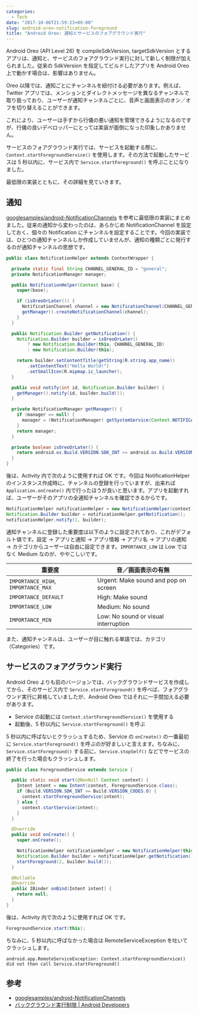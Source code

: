 ```yaml
---
categories:
  - Tech
date: "2017-10-06T21:59:23+09:00"
slug: android-oreo-notification-foreground
title: "Android Oreo: 通知とサービスのフォアグラウンド実行"
---
```


Android Oreo (API Level 26) を compileSdkVersion, targetSdkVersion とするアプリは、通知と、サービスのフォアグラウンド実行に対して新しく制限が加えられました。従来の SdkVersion を指定してビルドしたアプリを Android Oreo 上で動かす場合は、影響はありません。

Oreo 以降では、通知ごとにチャンネルを紐付ける必要があります。例えば、Twitter アプリでは、メンションとダイレクトメッセージを異なるチャンネルで取り扱っており、ユーザーが通知チャンネルごとに、音声と画面表示のオン／オフを切り替えることができます。

これにより、ユーザーは手ずから行儀の悪い通知を管理できるようになるのですが、行儀の良いデベロッパーにとっては実装が面倒になった印象しかありません。

サービスのフォアグラウンド実行では、サービスを起動する際に、`Context.startForegroundService()` を使用します。その方法で起動したサービスは 5 秒以内に、サービス内で `Service.startForeground()` を呼ぶことになりました。

最低限の実装とともに、その詳細を見ていきます。

## 通知

[googlesamples/android-NotificationChannels](https://github.com/googlesamples/android-NotificationChannels) を参考に最低限の実装にまとめました。従来の通知から変わったのは、あらかじめ NotificationChannel を設定しておく、個々の Notification にチャンネルを設定することです。今回の実装では、ひとつの通知チャンネルしか作成していませんが、通知の種類ごとに発行するのが通知チャンネルの思想です。

```java
public class NotificationHelper extends ContextWrapper {

  private static final String CHANNEL_GENERAL_ID = "general";
  private NotificationManager manager;

  public NotificationHelper(Context base) {
    super(base);

    if (isOreoOrLater()) {
      NotificationChannel channel = new NotificationChannel(CHANNEL_GENERAL_ID, "General Notifications", NotificationManager.IMPORTANCE_LOW);
      getManager().createNotificationChannel(channel);
    }
  }

  public Notification.Builder getNotification() {
    Notification.Builder builder = isOreoOrLater()
        ? new Notification.Builder(this, CHANNEL_GENERAL_ID)
        : new Notification.Builder(this);

    return builder.setContentTitle(getString(R.string.app_name))
        .setContentText("Hello World!")
        .setSmallIcon(R.mipmap.ic_launcher);
  }

  public void notify(int id, Notification.Builder builder) {
    getManager().notify(id, builder.build());
  }

  private NotificationManager getManager() {
    if (manager == null) {
      manager = (NotificationManager) getSystemService(Context.NOTIFICATION_SERVICE);
    }
    return manager;
  }

  private boolean isOreoOrLater() {
    return android.os.Build.VERSION.SDK_INT >= android.os.Build.VERSION_CODES.O;
  }
}
```

後は、Activity 内で次のように使用すれば OK です。今回は NotificationHelper のインスタンス作成時に、チャンネルの登録を行っていますが、出来れば `Application.onCreate()` 内で行ったほうが良いと思います。アプリを起動すれば、ユーザーがそのアプリの全通知チャンネルを確認できるからです。

```java
NotificationHelper notificationHelper = new NotificationHelper(context);
Notification.Builder builder = notificationHelper.getNotification();
notificationHelper.notify(1, builder);
```

通知チャンネルに登録した重要度は以下のように設定されており、これがデフォルト値です。設定 → アプリと通知 → アプリ情報 → アプリ名 → アプリの通知 → カテゴリからユーザーは自由に設定できます。`IMPORTANCE_LOW` は Low ではなく Medium なのが、ややこしいです。

| 重要度                              | 音／画面表示の有無                   |
| ----------------------------------- | ------------------------------------ |
| `IMPORTANCE_HIGH`, `IMPORTANCE_MAX` | Urgent: Make sound and pop on screen |
| `IMPORTANCE_DEFAULT`                | High: Make sound                     |
| `IMPORTANCE_LOW`                    | Medium: No sound                     |
| `IMPORTANCE_MIN`                    | Low: No sound or visual interruption |

また、通知チャンネルは、ユーザーが目に触れる単語では、カテゴリ（Categories）です。

## サービスのフォアグラウンド実行

Android Oreo よりも前のバージョンでは、バックグラウンドサービスを作成してから、そのサービス内で `Service.startForeground()` を呼べば、フォアグラウンド実行に昇格していましたが、Android Oreo ではそれに一手間加える必要があります。

- Service の起動には `Context.startForegroundService()` を使用する
- 起動後、5 秒以内に `Service.startForeground()` を呼ぶ

5 秒以内に呼ばないとクラッシュするため、Service の `onCreate()` の一番最初に `Service.startForeground()` を呼ぶのが好ましいと言えます。ちなみに、`Service.startForeground()` する前に、`Service.stopSelf()` などでサービスの終了を行った場合もクラッシュします。

```java
public class ForegroundService extends Service {

  public static void start(@NonNull Context context) {
    Intent intent = new Intent(context, ForegroundService.class);
    if (Build.VERSION.SDK_INT >= Build.VERSION_CODES.O) {
      context.startForegroundService(intent);
    } else {
      context.startService(intent);
    }
  }

  @Override
  public void onCreate() {
    super.onCreate();

    NotificationHelper notificationHelper = new NotificationHelper(this);
    Notification.Builder builder = notificationHelper.getNotification();
    startForeground(2, builder.build());
  }

  @Nullable
  @Override
  public IBinder onBind(Intent intent) {
    return null;
  }
}
```

後は、Activity 内で次のように使用すれば OK です。

```java
ForegroundService.start(this);
```

ちなみに、5 秒以内に呼ばなかった場合は RemoteServiceException を吐いてクラッシュします。

```
android.app.RemoteServiceException: Context.startForegroundService() did not then call Service.startForeground()
```

## 参考

- [googlesamples/android-NotificationChannels](https://github.com/googlesamples/android-NotificationChannels)
- [バックグラウンド実行制限 | Android Developers](https://developer.android.com/about/versions/oreo/background.html)
